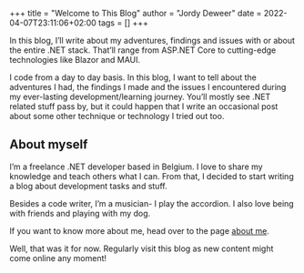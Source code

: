 +++
title = "Welcome to This Blog"
author = "Jordy Deweer"
date = 2022-04-07T23:11:06+02:00
tags = []
+++

In this blog, I’ll write about my adventures, findings and issues with or about the entire .NET stack. That’ll range from ASP.NET Core to cutting-edge technologies like Blazor and MAUI.

I code from a day to day basis. In this blog, I want to tell about the adventures I had, the findings I made and the issues I encountered during my ever-lasting development/learning journey. You’ll mostly see .NET related stuff pass by, but it could happen that I write an occasional post about some other technique or technology I tried out too.

## About myself
I’m a freelance .NET developer based in Belgium. I love to share my knowledge and teach others what I can. From that, I decided to start writing a blog about development tasks and stuff.

Besides a code writer, I’m a musician- I play the accordion. I also love being with friends and playing with my dog.

If you want to know more about me, head over to the page [about me](/page/about/).

Well, that was it for now. Regularly visit this blog as new content might come online any moment!